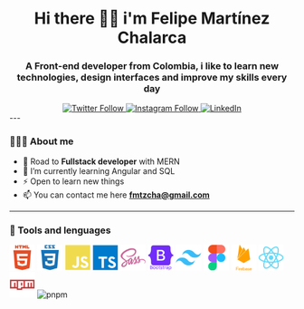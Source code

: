 <div id="header" align="center">
    <h1>Hi there 👋🏾 i'm Felipe Martínez Chalarca</h1>
    <h3>
        A Front-end developer from Colombia, i like to learn new technologies, design interfaces and improve my skills every day
    </h3>
</div>
<div id="badges" align="center">
    <a href="https://twitter.com/FChalarca__" target="_blank">
        <img alt="Twitter Follow" src="https://img.shields.io/twitter/follow/FChalarca_?color=006494&label=Twitter&logo=Twitter&style=for-the-badge">
    </a>
    <a href="https://www.instagram.com/chalarca.felipe/" target="_blank">
        <img alt="Instagram Follow" src="https://img.shields.io/static/v1?label=Instagram&message=%20&color=6A0136&style=for-the-badge&logo=Instagram">
    </a>
     <a href="https://www.linkedin.com/in/felipechalarca/" target="_blank">
        <img alt="LinkedIn" src="https://img.shields.io/static/v1?label=LinkedIn&message=%20&color=026C7C&style=for-the-badge&logo=Linkedin">
    </a>
</div>

<div>
    
</div>
---

### 🙍🏾‍♂️ About me
- 🔭 Road to **Fullstack developer** with MERN
- 🌱 I’m currently learning Angular and SQL
- ⚡ Open to learn new things
- 📫 You can contact me here **fmtzcha@gmail.com** 
 
 ---
 
<div id="tools" align="left">
    <h3> 🧰 Tools and lenguages </h3>
    <img src="https://github.com/devicons/devicon/blob/master/icons/html5/html5-plain-wordmark.svg" alt="HTML5" title="HTML5" height="45" width="45" />
    <img src="https://github.com/devicons/devicon/blob/master/icons/css3/css3-plain-wordmark.svg" alt="CSS" title="CSS" heigth="45" width="45" />
    <img src="https://github.com/devicons/devicon/blob/master/icons/javascript/javascript-plain.svg" alt="JavaScript" title="JavaScript" heigth="45" width="45" />
    <img src="https://github.com/devicons/devicon/blob/master/icons/typescript/typescript-original.svg" alt="Typescript" title="Typescript" heigth="45" width="45"/>
    <img src="https://github.com/devicons/devicon/blob/master/icons/sass/sass-original.svg" alt="SASS" title="SASS" heigth="45" width="45" />
    <img src="https://github.com/devicons/devicon/blob/master/icons/bootstrap/bootstrap-plain-wordmark.svg" alt="Bootstrap" title="Bootstrap" heigth="45" width="45" />
    <img src="https://github.com/devicons/devicon/blob/master/icons/tailwindcss/tailwindcss-plain.svg" alt="Tailwind" title="Tailwind" heigth="45" width="45" />
    <img src="https://github.com/devicons/devicon/blob/master/icons/figma/figma-original.svg" alt="Figma" title="Figma" heigth="45" width="45" />
    <img src="https://github.com/devicons/devicon/blob/master/icons/firebase/firebase-plain-wordmark.svg" alt="Firebase" title="Firebase" heigth="45" width="45" />
    <img src="https://github.com/devicons/devicon/blob/master/icons/react/react-original.svg" alt="React_JS" title="React" heigth="45" width="45" />
    <img src="https://github.com/devicons/devicon/blob/master/icons/npm/npm-original-wordmark.svg" alt="npm" title="npm" heigth="45" width="45" />
    <img src="https://pnpm.io/es/img/pnpm-no-name-with-frame.svg" alt="pnpm" title="pnpm" heigth="45" width="45" />
</div>

<!-- 
Here are some ideas to get you started:

- 🔭 I’m currently working on ...
- 🌱 I’m currently learning ...
- 👯 I’m looking to collaborate on ...
- 🤔 I’m looking for help with ...
- 💬 Ask me about ...
- 📫 How to reach me: ...
- 😄 Pronouns: ...
- ⚡ Fun fact: ...
-->
